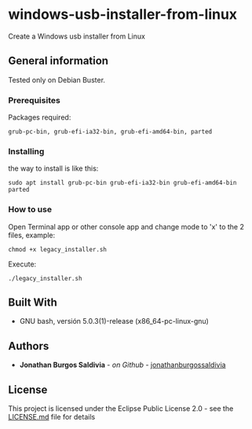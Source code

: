 # windows-usb-installer-from-linux
Create a Windows usb installer from Linux
## General information

Tested only on Debian Buster.

### Prerequisites

Packages required:

```
grub-pc-bin, grub-efi-ia32-bin, grub-efi-amd64-bin, parted
```

### Installing

the way to install is like this:

```
sudo apt install grub-pc-bin grub-efi-ia32-bin grub-efi-amd64-bin parted
```

### How to use

Open Terminal app or other console app and change mode to 'x' to the 2 files, example:

```
chmod +x legacy_installer.sh
```
Execute:

```
./legacy_installer.sh
```

## Built With

* GNU bash, versión 5.0.3(1)-release (x86_64-pc-linux-gnu)

## Authors

* **Jonathan Burgos Saldivia** - *on Github* - [jonathanburgossaldivia](https://github.com/jonathanburgossaldivia)

## License

This project is licensed under the Eclipse Public License 2.0 - see the [LICENSE.md](LICENSE.md) file for details
